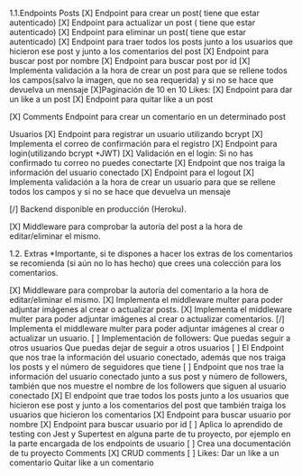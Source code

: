 1.1.Endpoints
  Posts
[X] Endpoint para crear un post( tiene que estar autenticado)
[X] Endpoint para actualizar un post ( tiene que estar autenticado)
[X] Endpoint para eliminar un post( tiene que estar autenticado)
[X] Endpoint para traer todos los posts junto a los usuarios que hicieron ese post y junto a los comentarios del post
[X] Endpoint para buscar post por nombre
[X] Endpoint para buscar post por id
[X] Implementa validación a la hora de crear un post para que se rellene todos los campos(salvo la imagen, que no sea requerida) y si no se hace que devuelva un mensaje
[X]Paginación de 10 en 10
 Likes:
[X] Endpoint para dar un like a un post
[X] Endpoint para quitar like a un post

[X]  Comments
Endpoint para crear un comentario en un determinado post

 Usuarios
[X] Endpoint para registrar un usuario utilizando bcrypt
[X] Implementa el correo de confirmación para el registro
[X] Endpoint para login(utilizando bcrypt +JWT)
[X] Validación en el login:
Si no has confirmado tu correo no puedes conectarte
[X] Endpoint que nos traiga la información del usuario conectado
[X] Endpoint para el logout
[X] Implementa validación a la hora de crear un usuario para que se rellene todos los campos y si no se hace que devuelva un mensaje

[/] Backend disponible en producción (Heroku).

[X] Middleware para comprobar la autoría del post a la hora de editar/eliminar el mismo.




1.2. Extras
*Importante, si te dispones a hacer los extras de los comentarios se recomienda (si aún no lo has hecho) que crees una colección para los comentarios.

[X] Middleware para comprobar la autoría del comentario a la hora de editar/eliminar el mismo.
[X] Implementa el middleware multer para poder adjuntar imágenes al crear o actualizar posts.
[X] Implementa el middleware multer para poder adjuntar imágenes al crear o actualizar comentarios.
[/] Implementa el middleware multer para poder adjuntar imágenes al crear o actualizar un usuario.
[ ] Implementación de followers:
Que puedas seguir a otros usuarios
Que puedas dejar de seguir a otros usuarios
[ ] El Endpoint que nos trae la información del usuario conectado, además que nos traiga los posts y el número de seguidores que tiene
[ ] Endpoint que nos trae la información del usuario conectado junto a sus post y número de followers, también que nos muestre el nombre de los followers que siguen al usuario conectado
[X] El endpoint que trae todos los posts junto a los usuarios que hicieron ese post y junto a los comentarios del post que también traiga los usuarios que hicieron los comentarios
[X] Endpoint para buscar usuario por nombre
[X] Endpoint para buscar usuario por id
[ ] Aplica lo aprendido de testing con Jest y Supertest en alguna parte de tu proyecto, por ejemplo en la parte encargada de los endpoints de usuario
[ ] Crea una documentación de tu proyecto
Comments
[X] CRUD comments
[ ] Likes:
Dar un like a un comentario
Quitar like a un comentario

